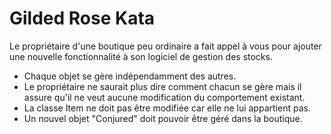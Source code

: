 # Gilded Rose Kata

Le propriétaire d'une boutique peu ordinaire a fait appel à vous pour ajouter une nouvelle fonctionnalité à son logiciel de gestion des stocks.

* Chaque objet se gère indépendamment des autres.
* Le propriétaire ne saurait plus dire comment chacun se gère mais il assure qu'il ne veut aucune modification du comportement existant.
* La classe Item ne doit pas être modifiée car elle ne lui appartient pas.
* Un nouvel objet "Conjured" doit pouvoir être géré dans la boutique.
